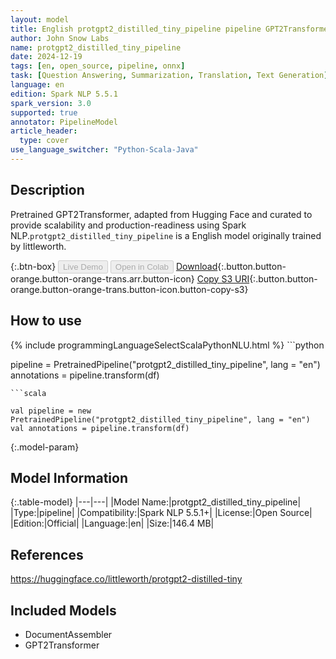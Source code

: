 ```yaml
---
layout: model
title: English protgpt2_distilled_tiny_pipeline pipeline GPT2Transformer from littleworth
author: John Snow Labs
name: protgpt2_distilled_tiny_pipeline
date: 2024-12-19
tags: [en, open_source, pipeline, onnx]
task: [Question Answering, Summarization, Translation, Text Generation]
language: en
edition: Spark NLP 5.5.1
spark_version: 3.0
supported: true
annotator: PipelineModel
article_header:
  type: cover
use_language_switcher: "Python-Scala-Java"
---
```


## Description

Pretrained GPT2Transformer, adapted from Hugging Face and curated to provide scalability and production-readiness using Spark NLP.`protgpt2_distilled_tiny_pipeline` is a English model originally trained by littleworth.

{:.btn-box}
<button class="button button-orange" disabled>Live Demo</button>
<button class="button button-orange" disabled>Open in Colab</button>
[Download](https://s3.amazonaws.com/auxdata.johnsnowlabs.com/public/models/protgpt2_distilled_tiny_pipeline_en_5.5.1_3.0_1734588792232.zip){:.button.button-orange.button-orange-trans.arr.button-icon}
[Copy S3 URI](s3://auxdata.johnsnowlabs.com/public/models/protgpt2_distilled_tiny_pipeline_en_5.5.1_3.0_1734588792232.zip){:.button.button-orange.button-orange-trans.button-icon.button-copy-s3}

## How to use



<div class="tabs-box" markdown="1">
{% include programmingLanguageSelectScalaPythonNLU.html %}
```python

pipeline = PretrainedPipeline("protgpt2_distilled_tiny_pipeline", lang = "en")
annotations =  pipeline.transform(df)   

```
```scala

val pipeline = new PretrainedPipeline("protgpt2_distilled_tiny_pipeline", lang = "en")
val annotations = pipeline.transform(df)

```
</div>

{:.model-param}
## Model Information

{:.table-model}
|---|---|
|Model Name:|protgpt2_distilled_tiny_pipeline|
|Type:|pipeline|
|Compatibility:|Spark NLP 5.5.1+|
|License:|Open Source|
|Edition:|Official|
|Language:|en|
|Size:|146.4 MB|

## References

https://huggingface.co/littleworth/protgpt2-distilled-tiny

## Included Models

- DocumentAssembler
- GPT2Transformer